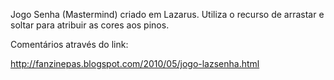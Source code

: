 Jogo Senha (Mastermind) criado em Lazarus. Utiliza o recurso de arrastar e soltar para atribuir as cores aos pinos.

Comentários através do link:

http://fanzinepas.blogspot.com/2010/05/jogo-lazsenha.html